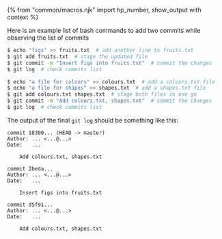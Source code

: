 {% from "common/macros.njk" import hp_number, show_output with context %}

Here is an example list of bash commands to add two commits while observing the list of commits

```bash
$ echo "figs" >> fruits.txt  # add another line to fruits.txt
$ git add fruits.txt  # stage the updated file
$ git commit -m "Insert figs into fruits.txt"  # commit the changes
$ git log  # check commits list

$ echo "a file for colours" >> colours.txt  # add a colours.txt file
$ echo "a file for shapes" >> shapes.txt  # add a shapes.txt file
$ git add colours.txt shapes.txt  # stage both files in one go
$ git commit -m "Add colours.txt, shapes.txt"  # commit the changes
$ git log  # check commits list
```

The output of the final `git log` should be something like this:
```bash{highlight-lines="5,11,17"}
commit 18300... (HEAD -> master)
Author: ... <...@...>
Date:   ...

    Add colours.txt, shapes.txt

commit 2beda...
Author: ... <...@...>
Date:   ...

    Insert figs into fruits.txt

commit d5f91...
Author: ... <...@...>
Date:   ...

    Add colours.txt, shapes.txt
```